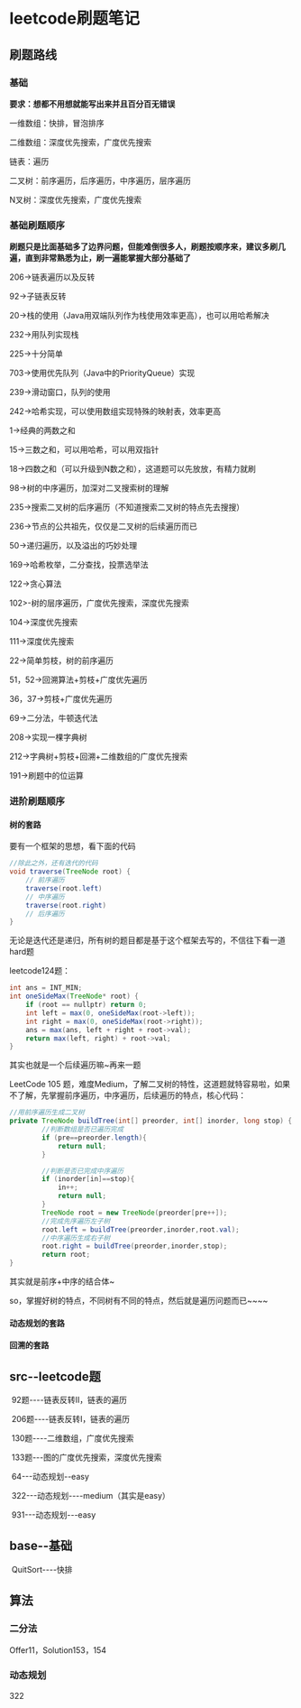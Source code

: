 # leetcode刷题笔记

## 刷题路线

### 基础

**要求：想都不用想就能写出来并且百分百无错误**

一维数组：快排，冒泡排序

二维数组：深度优先搜索，广度优先搜索

链表：遍历

二叉树：前序遍历，后序遍历，中序遍历，层序遍历

N叉树：深度优先搜索，广度优先搜索

### 基础刷题顺序

**刷题只是比面基础多了边界问题，但能难倒很多人，刷题按顺序来，建议多刷几遍，直到非常熟悉为止，刷一遍能掌握大部分基础了**

206->链表遍历以及反转

92->子链表反转

20->栈的使用（Java用双端队列作为栈使用效率更高），也可以用哈希解决

232->用队列实现栈

225->十分简单

703->使用优先队列（Java中的PriorityQueue）实现

239->滑动窗口，队列的使用

242->哈希实现，可以使用数组实现特殊的映射表，效率更高

1->经典的两数之和

15->三数之和，可以用哈希，可以用双指针

18->四数之和（可以升级到N数之和），这道题可以先放放，有精力就刷

98->树的中序遍历，加深对二叉搜索树的理解

235->搜索二叉树的后序遍历（不知道搜索二叉树的特点先去搜搜）

236->节点的公共祖先，仅仅是二叉树的后续遍历而已

50->递归遍历，以及溢出的巧妙处理

169->哈希枚举，二分查找，投票选举法

122->贪心算法

102>-树的层序遍历，广度优先搜索，深度优先搜索

104->深度优先搜索

111->深度优先搜索

22->简单剪枝，树的前序遍历

51，52->回溯算法+剪枝+广度优先遍历

36，37->剪枝+广度优先遍历

69->二分法，牛顿迭代法

208->实现一棵字典树

212->字典树+剪枝+回溯+二维数组的广度优先搜索

191->刷题中的位运算

### 进阶刷题顺序

#### 树的套路

要有一个框架的思想，看下面的代码

```java
//除此之外，还有迭代的代码
void traverse(TreeNode root) {
	// 前序遍历
	traverse(root.left)
	// 中序遍历
	traverse(root.right)
	// 后序遍历
}
```

无论是迭代还是递归，所有树的题目都是基于这个框架去写的，不信往下看一道hard题

leetcode124题：

```java
int ans = INT_MIN;
int oneSideMax(TreeNode* root) {
	if (root == nullptr) return 0;
	int left = max(0, oneSideMax(root->left));
	int right = max(0, oneSideMax(root->right));
	ans = max(ans, left + right + root->val);
	return max(left, right) + root->val;
}
```

其实也就是一个后续遍历嘛~再来一题

LeetCode 105 题，难度Medium，了解二叉树的特性，这道题就特容易啦，如果不了解，先掌握前序遍历，中序遍历，后续遍历的特点，核心代码：

```java
//用前序遍历生成二叉树
private TreeNode buildTree(int[] preorder, int[] inorder, long stop) {
        //判断数组是否已遍历完成
        if (pre==preorder.length){
            return null;
        }

        //判断是否已完成中序遍历
        if (inorder[in]==stop){
            in++;
            return null;
        }
        TreeNode root = new TreeNode(preorder[pre++]);
        //完成先序遍历左子树
        root.left = buildTree(preorder,inorder,root.val);
        //中序遍历生成右子树
        root.right = buildTree(preorder,inorder,stop);
        return root;
}
```

其实就是前序+中序的结合体~

so，掌握好树的特点，不同树有不同的特点，然后就是遍历问题而已~~~~

#### 动态规划的套路

#### 回溯的套路

## src--leetcode题

​	92题----链表反转II，链表的遍历

​	206题----链表反转I，链表的遍历

​	130题----二维数组，广度优先搜索

​	133题---图的广度优先搜索，深度优先搜索

​	64---动态规划--easy

​	322---动态规划----medium（其实是easy）	

​	931---动态规划---easy

## base--基础

​	QuitSort----快排

## 算法

### 二分法

Offer11，Solution153，154

### 动态规划

322